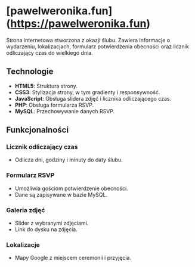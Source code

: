 # **[pawelweronika.fun] (https://pawelweronika.fun)**

Strona internetowa stworzona z okazji ślubu. 
Zawiera informacje o wydarzeniu, lokalizacjach, formularz potwierdzenia obecności oraz licznik odliczający czas do wielkiego dnia.

## Technologie

- **HTML5**: Struktura strony.
- **CSS3**: Stylizacja strony, w tym gradienty i responsywność.
- **JavaScript**: Obsługa slidera zdjęć i licznika odliczającego czas.
- **PHP**: Obsługa formularza RSVP.
- **MySQL**: Przechowywanie danych RSVP.

## Funkcjonalności

### Licznik odliczający czas
- Odlicza dni, godziny i minuty do daty ślubu.

### Formularz RSVP
- Umożliwia gościom potwierdzenie obecności.
- Dane są zapisywane w bazie MySQL.

### Galeria zdjęć
- Slider z wybranymi zdjęciami.
- Link do dysku na zdjęcia.

### Lokalizacje
- Mapy Google z miejscem ceremonii i przyjęcia.

